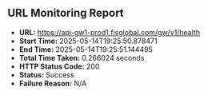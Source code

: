## URL Monitoring Report

- **URL:** https://api-gw1-prod1.fisglobal.com/gw/v1/health
- **Start Time:** 2025-05-14T19:25:50.878471
- **End Time:** 2025-05-14T19:25:51.144495
- **Total Time Taken:** 0.266024 seconds
- **HTTP Status Code:** 200
- **Status:** Success
- **Failure Reason:** N/A
